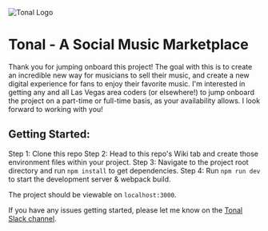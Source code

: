 ![Tonal Logo](https://firebasestorage.googleapis.com/v0/b/tonal-development.appspot.com/o/assets/header/tonal-logo.png?alt=media&token=8c709f68-11b8-41ef-969d-f17c5286c4a1)

# Tonal - A Social Music Marketplace
Thank you for jumping onboard this project! The goal with this is to create an incredible new way for musicians to sell their music, and create a new digital experience for fans to enjoy their favorite music. I'm interested in getting any and all Las Vegas area coders (or elsewhere!) to jump onboard the project on a part-time or full-time basis, as your availability allows. I look forward to working with you!

## Getting Started:

Step 1: Clone this repo
Step 2: Head to this repo's Wiki tab and create those environment files within your project.
Step 3: Navigate to the project root directory and run `npm install` to get dependencies.
Step 4: Run `npm run dev` to start the development server & webpack build.

The project should be viewable on `localhost:3000`.

If you have any issues getting started, please let me know on the [Tonal Slack channel](https://tonalmusic.slack.com/ "Tonal Slack channel").
